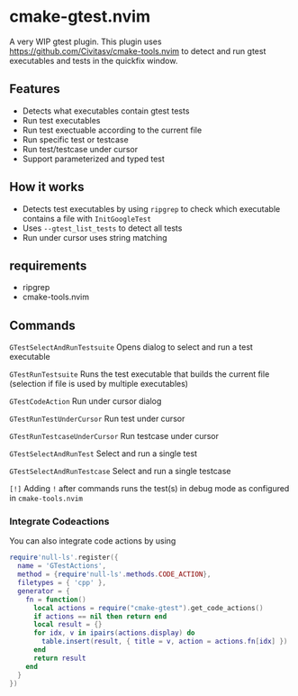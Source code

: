 
# cmake-gtest.nvim

A very WIP gtest plugin. This plugin uses <https://github.com/Civitasv/cmake-tools.nvim> to detect and run gtest executables and tests in the quickfix window.

## Features

* Detects what executables contain gtest tests
* Run test executables
* Run test exectuable according to the current file
* Run specific test or testcase
* Run test/testcase under cursor
* Support parameterized and typed test

## How it works

* Detects test executables by using `ripgrep` to check which executable contains a file with `InitGoogleTest`
* Uses `--gtest_list_tests` to detect all tests
* Run under cursor uses string matching

## requirements

* ripgrep
* cmake-tools.nvim

## Commands

`GTestSelectAndRunTestsuite` Opens dialog to select and run a test executable

`GTestRunTestsuite` Runs the test executable that builds the current file (selection if file is used by multiple executables)

`GTestCodeAction` Run under cursor dialog

`GTestRunTestUnderCursor` Run test under cursor

`GTestRunTestcaseUnderCursor` Run testcase under cursor

`GTestSelectAndRunTest` Select and run a single test

`GTestSelectAndRunTestcase` Select and run a single testcase

`[!]` Adding `!` after commands runs the test(s) in debug mode as configured in `cmake-tools.nvim`

### Integrate Codeactions

You can also integrate code actions by using

```lua
require'null-ls'.register({
  name = 'GTestActions',
  method = {require'null-ls'.methods.CODE_ACTION},
  filetypes = { 'cpp' },
  generator = {
    fn = function()
      local actions = require("cmake-gtest").get_code_actions()
      if actions == nil then return end
      local result = {}
      for idx, v in ipairs(actions.display) do
        table.insert(result, { title = v, action = actions.fn[idx] })
      end
      return result
    end
  }
})
```
